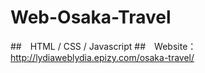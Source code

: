 # Web-Osaka-Travel
##　HTML / CSS / Javascript
##　Website：http://lydiaweblydia.epizy.com/osaka-travel/
